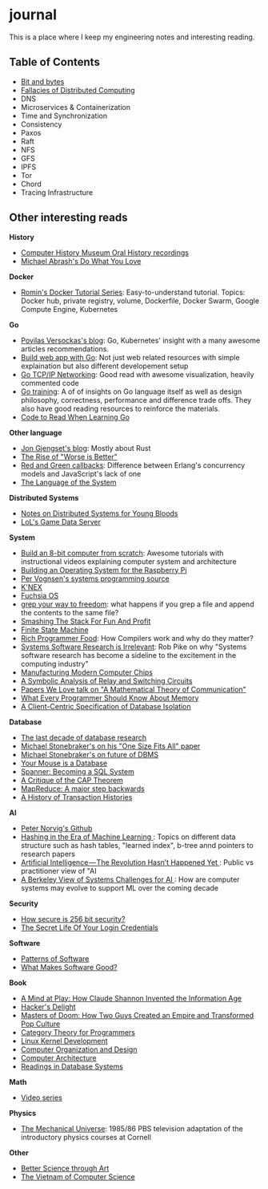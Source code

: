 # journal

This is a place where I keep my engineering notes and interesting reading.

## Table of Contents

- [Bit and bytes](bits.md)
- [Fallacies of Distributed Computing](fallacies.md)
- DNS
- Microservices & Containerization
- Time and Synchronization
- Consistency
- Paxos
- Raft
- NFS
- GFS
- IPFS
- Tor
- Chord
- Tracing Infrastructure

## Other interesting reads

**History**
- [Computer History Museum Oral History
  recordings](https://www.youtube.com/playlist?list=PLQsxaNhYv8daKdGi7s85ubzbWdTB36-_q)
- [Michael Abrash's Do What You Love](http://blogs.valvesoftware.com/abrash/do-what-you-love/)

**Docker**
- [Romin's Docker Tutorial Series](https://rominirani.com/docker-tutorial-series-a7e6ff90a023):
  Easy-to-understand tutorial. Topics: Docker hub, private registry, volume, Dockerfile, Docker
  Swarm, Google Compute Engine, Kubernetes

**Go**
- [Povilas Versockas's blog](https://povilasv.me/articles-i-recommend/): Go, Kubernetes' insight with a many
  awesome articles recommendations.
- [Build web app with Go](https://astaxie.gitbooks.io/build-web-application-with-golang/en/): 
  Not just web related resources with simple explaination but also different developement setup
- [Go TCP/IP Networking](https://appliedgo.net/networking/): Good read with awesome visualization, 
  heavily commented code
- [Go training](https://github.com/ardanlabs/gotraining): A of of insights on Go language itself 
  as well as design philosophy, correctness, performance and difference trade offs. 
  They also have good reading resources to reinforce the materials.
- [Code to Read When Learning Go](https://www.somethingsimilar.com/2013/12/26/code-to-read-when-learning-go/)

**Other language**
- [Jon Gjengset's blog](https://thesquareplanet.com/blog/): Mostly about Rust
- [The Rise of "Worse is Better"](https://www.jwz.org/doc/worse-is-better.html)
- [Red and Green
  callbacks](https://joearms.github.io/published/2013-04-02-Red-and-Green-Callbacks.html): 
  Difference between Erlang's concurrency models and JavaScript's lack of one
- [The Language of the System](https://youtu.be/ROor6_NGIWU)

**Distributed Systems**
- [Notes on Distributed Systems for Young Bloods
  ](https://www.somethingsimilar.com/2013/01/14/notes-on-distributed-systems-for-young-bloods/)
- [LoL's Game Data Server](https://engineering.riotgames.com/news/game-data-server)

**System**
- [Build an 8-bit computer from scratch](https://eater.net/8bit/): Awesome tutorials with instructional 
  videos explaining computer system and architecture
- [Building an Operating System for the Raspberry Pi](https://jsandler18.github.io)
- [Per Vognsen's systems programming source](https://github.com/pervognsen/bitwise)
- [K'NEX](http://www.danielehrman.com/knex-computer/ops1oli2kv6yrztv7vfirpmqhq7yzp)
- [Fuchsia OS](https://fuchsia.googlesource.com/docs/+/master/the-book/)
- [grep your way to freedom](https://anniecherkaev.com/grep-your-way-to-freedom): 
  what happens if you grep a file and append the contents to the same file?
- [Smashing The Stack For Fun And Profit](http://insecure.org/stf/smashstack.html)
- [Finite State Machine](https://blog.markshead.com/869/state-machines-computer-science/)
- [Rich Programmer Food](https://steve-yegge.blogspot.com/2007/06/rich-programmer-food.html): How
  Compilers work and why do they matter?
- [Systems Software Research is Irrelevant](http://herpolhode.com/rob/utah2000.pdf): Rob Pike on 
  why "Systems software research has become a sideline to the excitement in the computing industry"
- [Manufacturing Modern Computer Chips](https://youtu.be/NGFhc8R_uO4)
- [A Symbolic Analysis of Relay and Switching
  Circuits](https://dspace.mit.edu/bitstream/handle/1721.1/11173/34541425-MIT.pdf?sequence=2)
- [Papers We Love talk on "A Mathematical Theory of Communication"](https://youtu.be/UQJ1LQ-twho)
- [What Every Programmer Should Know About
  Memory](https://people.freebsd.org/~lstewart/articles/cpumemory.pdf)
- [A Client-Centric Specification of Database
  Isolation](https://www.cs.utexas.edu/~ncrooks/2017-podc-seeing-tr.pdf)

**Database**
- [The last decade of database research](https://dawn.cs.stanford.edu/2018/04/11/db-community/)
- [Michael Stonebraker's on his "One Size Fits All" paper](https://youtu.be/9K0SWs1mOD0)
- [Michael Stonebraker's on future of DBMS](https://youtu.be/DJFKl_5JTnA)
- [Your Mouse is a Database](https://queue.acm.org/detail.cfm?id=2169076)
- [Spanner: Becoming a SQL
  System](https://static.googleusercontent.com/media/research.google.com/en//pubs/archive/46103.pdf)
- [A Critique of the CAP Theorem
  ](https://www.cl.cam.ac.uk/research/dtg/www/files/publications/public/mk428/cap-critique.pdf)
- [MapReduce: A major step
  backwards](https://homes.cs.washington.edu/~billhowe/mapreduce_a_major_step_backwards.html)
- [A History of Transaction Histories](https://ristret.com/s/f643zk/history_transaction_histories)

**AI**
- [Peter Norvig's Github](https://github.com/norvig)
- [Hashing in the Era of Machine Learning
  ](https://blog.bradfieldcs.com/an-introduction-to-hashing-in-the-era-of-machine-learning-6039394549b0): 
  Topics on different data structure such as hash tables, "learned index", b-tree annd pointers to research papers
- [Artificial Intelligence — The Revolution Hasn’t Happened Yet
  ](https://medium.com/@mijordan3/artificial-intelligence-the-revolution-hasnt-happened-yet-5e1d5812e1e7): 
  Public vs practitioner view of "AI
- [A Berkeley View of Systems Challenges for AI
  ](https://www2.eecs.berkeley.edu/Pubs/TechRpts/2017/EECS-2017-159.pdf): 
  How are computer systems may evolve to support ML over the coming decade

**Security**
- [How secure is 256 bit security?](https://youtu.be/S9JGmA5_unY)
- [The Secret Life Of Your Login
  Credentials](https://blog.bradfieldcs.com/the-secret-life-of-your-login-credentials-6a254bad52ce)

**Software**
- [Patterns of Software](https://www.dreamsongs.com/Files/PatternsOfSoftware.pdf)
- [What Makes Software Good?](https://medium.com/@mbostock/what-makes-software-good-943557f8a488)

**Book**
- [A Mind at Play: How Claude Shannon Invented the Information
  Age](https://www.goodreads.com/book/show/32919530-a-mind-at-play)
- [Hacker's Delight](https://www.amazon.com/Hackers-Delight-2nd-Henry-Warren/dp/0321842685/)
- [Masters of Doom: How Two Guys Created an Empire and Transformed Pop
  Culture](https://www.amazon.com/Masters-Doom-Created-Transformed-Culture/dp/0812972155)
- [Category Theory for
  Programmers](https://bartoszmilewski.com/2014/10/28/category-theory-for-programmers-the-preface/)
- [Linux Kernel
  Development](https://www.amazon.com/Linux-Kernel-Development-Robert-Love/dp/0672329468)
- [Computer Organization and
  Design](https://www.amazon.com/Computer-Organization-Design-MIPS-Fifth/dp/0124077269)
- [Computer
  Architecture](https://www.amazon.com/Computer-Architecture-Quantitative-John-Hennessy/dp/012383872X)
- [Readings in Database Systems](http://www.redbook.io/index.html)

**Math**
- [Video series](https://www.pinterest.com/mathematicsprof/)

**Physics**
- [The Mechanical Universe](https://youtu.be/XtMmeAjQTXc): 1985/86 PBS television adaptation of 
  the introductory physics courses at Cornell

**Other**
- [Better Science through Art](http://dreamsongs.com/Files/BetterScienceThroughArt.pdf)
- [The Vietnam of Computer
  Science](http://blogs.tedneward.com/post/the-vietnam-of-computer-science/)
